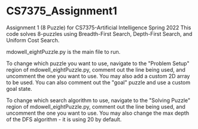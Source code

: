 # CS7375_Assignment1
Assignment 1 (8 Puzzle) for CS7375-Artificial Intelligence Spring 2022
This code solves 8-puzzles using Breadth-First Search, Depth-First Search, and Uniform Cost Search.

mdowell_eightPuzzle.py is the main file to run.

To change which puzzle you want to use, navigate to the "Problem Setup" region of mdowell_eightPuzzle.py, comment out the line being used, and uncomment the one you want to use. You may also add a custom 2D array to be used. 
You can also comment out the "goal" puzzle and use a custom goal state.

To change which search algorithm to use, navigate to the "Solving Puzzle" region of mdowell_eightPuzzle.py, comment out the line being used, and uncomment the one you want to use. You may also change the max depth of the DFS algorithm - it is using 20 by default. 
